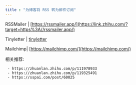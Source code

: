 ```yaml
---
title : "为博客将 RSS 转为邮件订阅"
---
```






RSSMailer | [https://rssmailer.app/](https://link.zhihu.com/?target=https%3A//rssmailer.app/)

Tinyletter | [tinyletter](https://link.zhihu.com/?target=https%3A//tinyletter.com/)

Mailchimp| [https://mailchimp.com/](https://mailchimp.com/)





相关推荐:

	 - https://zhuanlan.zhihu.com/p/111978933
	 - https://zhuanlan.zhihu.com/p/119325491
	 - https://sspai.com/post/60025